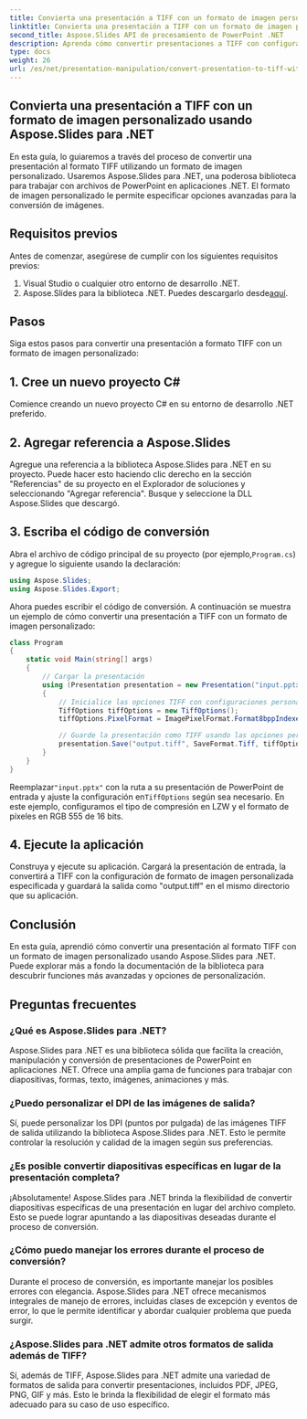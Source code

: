 ```yaml
---
title: Convierta una presentación a TIFF con un formato de imagen personalizado
linktitle: Convierta una presentación a TIFF con un formato de imagen personalizado
second_title: Aspose.Slides API de procesamiento de PowerPoint .NET
description: Aprenda cómo convertir presentaciones a TIFF con configuraciones de imagen personalizadas usando Aspose.Slides para .NET. Guía paso a paso con ejemplos de código.
type: docs
weight: 26
url: /es/net/presentation-manipulation/convert-presentation-to-tiff-with-custom-image-format/
---
```


## Convierta una presentación a TIFF con un formato de imagen personalizado usando Aspose.Slides para .NET

En esta guía, lo guiaremos a través del proceso de convertir una presentación al formato TIFF utilizando un formato de imagen personalizado. Usaremos Aspose.Slides para .NET, una poderosa biblioteca para trabajar con archivos de PowerPoint en aplicaciones .NET. El formato de imagen personalizado le permite especificar opciones avanzadas para la conversión de imágenes.

## Requisitos previos

Antes de comenzar, asegúrese de cumplir con los siguientes requisitos previos:

1. Visual Studio o cualquier otro entorno de desarrollo .NET.
2.  Aspose.Slides para la biblioteca .NET. Puedes descargarlo desde[aquí](https://downloads.aspose.com/slides/net).

## Pasos

Siga estos pasos para convertir una presentación a formato TIFF con un formato de imagen personalizado:

## 1. Cree un nuevo proyecto C#

Comience creando un nuevo proyecto C# en su entorno de desarrollo .NET preferido.

## 2. Agregar referencia a Aspose.Slides

Agregue una referencia a la biblioteca Aspose.Slides para .NET en su proyecto. Puede hacer esto haciendo clic derecho en la sección "Referencias" de su proyecto en el Explorador de soluciones y seleccionando "Agregar referencia". Busque y seleccione la DLL Aspose.Slides que descargó.

## 3. Escriba el código de conversión

 Abra el archivo de código principal de su proyecto (por ejemplo,`Program.cs`) y agregue lo siguiente usando la declaración:

```csharp
using Aspose.Slides;
using Aspose.Slides.Export;
```

Ahora puedes escribir el código de conversión. A continuación se muestra un ejemplo de cómo convertir una presentación a TIFF con un formato de imagen personalizado:

```csharp
class Program
{
    static void Main(string[] args)
    {
        // Cargar la presentación
        using (Presentation presentation = new Presentation("input.pptx"))
        {
            // Inicialice las opciones TIFF con configuraciones personalizadas
            TiffOptions tiffOptions = new TiffOptions();
            tiffOptions.PixelFormat = ImagePixelFormat.Format8bppIndexed;

            // Guarde la presentación como TIFF usando las opciones personalizadas
            presentation.Save("output.tiff", SaveFormat.Tiff, tiffOptions);
        }
    }
}
```

 Reemplazar`"input.pptx"` con la ruta a su presentación de PowerPoint de entrada y ajuste la configuración en`TiffOptions` según sea necesario. En este ejemplo, configuramos el tipo de compresión en LZW y el formato de píxeles en RGB 555 de 16 bits.

## 4. Ejecute la aplicación

Construya y ejecute su aplicación. Cargará la presentación de entrada, la convertirá a TIFF con la configuración de formato de imagen personalizada especificada y guardará la salida como "output.tiff" en el mismo directorio que su aplicación.

## Conclusión

En esta guía, aprendió cómo convertir una presentación al formato TIFF con un formato de imagen personalizado usando Aspose.Slides para .NET. Puede explorar más a fondo la documentación de la biblioteca para descubrir funciones más avanzadas y opciones de personalización.

## Preguntas frecuentes

### ¿Qué es Aspose.Slides para .NET?

Aspose.Slides para .NET es una biblioteca sólida que facilita la creación, manipulación y conversión de presentaciones de PowerPoint en aplicaciones .NET. Ofrece una amplia gama de funciones para trabajar con diapositivas, formas, texto, imágenes, animaciones y más.

### ¿Puedo personalizar el DPI de las imágenes de salida?

Sí, puede personalizar los DPI (puntos por pulgada) de las imágenes TIFF de salida utilizando la biblioteca Aspose.Slides para .NET. Esto le permite controlar la resolución y calidad de la imagen según sus preferencias.

### ¿Es posible convertir diapositivas específicas en lugar de la presentación completa?

¡Absolutamente! Aspose.Slides para .NET brinda la flexibilidad de convertir diapositivas específicas de una presentación en lugar del archivo completo. Esto se puede lograr apuntando a las diapositivas deseadas durante el proceso de conversión.

### ¿Cómo puedo manejar los errores durante el proceso de conversión?

Durante el proceso de conversión, es importante manejar los posibles errores con elegancia. Aspose.Slides para .NET ofrece mecanismos integrales de manejo de errores, incluidas clases de excepción y eventos de error, lo que le permite identificar y abordar cualquier problema que pueda surgir.

### ¿Aspose.Slides para .NET admite otros formatos de salida además de TIFF?

Sí, además de TIFF, Aspose.Slides para .NET admite una variedad de formatos de salida para convertir presentaciones, incluidos PDF, JPEG, PNG, GIF y más. Esto le brinda la flexibilidad de elegir el formato más adecuado para su caso de uso específico.